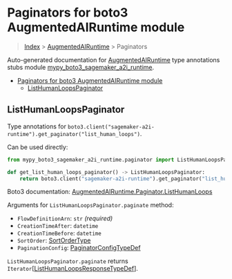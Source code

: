 # Paginators for boto3 AugmentedAIRuntime module

> [Index](..) > [AugmentedAIRuntime](.) > Paginators

Auto-generated documentation for
[AugmentedAIRuntime](https://boto3.amazonaws.com/v1/documentation/api/1.17.71/reference/services/sagemaker-a2i-runtime.html#AugmentedAIRuntime)
type annotations stubs module
[mypy_boto3_sagemaker_a2i_runtime](https://pypi.org/project/mypy-boto3-sagemaker-a2i-runtime/).

- [Paginators for boto3 AugmentedAIRuntime module](#paginators-for-boto3-augmentedairuntime-module)
  - [ListHumanLoopsPaginator](#listhumanloopspaginator)

## ListHumanLoopsPaginator

Type annotations for
`boto3.client("sagemaker-a2i-runtime").get_paginator("list_human_loops")`.

Can be used directly:

```python
from mypy_boto3_sagemaker_a2i_runtime.paginator import ListHumanLoopsPaginator

def get_list_human_loops_paginator() -> ListHumanLoopsPaginator:
    return boto3.client("sagemaker-a2i-runtime").get_paginator("list_human_loops")
```

Boto3 documentation:
[AugmentedAIRuntime.Paginator.ListHumanLoops](https://boto3.amazonaws.com/v1/documentation/api/1.17.71/reference/services/sagemaker-a2i-runtime.html#AugmentedAIRuntime.Paginator.ListHumanLoops)

Arguments for `ListHumanLoopsPaginator.paginate` method:

- `FlowDefinitionArn`: `str` *(required)*
- `CreationTimeAfter`: `datetime`
- `CreationTimeBefore`: `datetime`
- `SortOrder`: [SortOrderType](./literals.md#sortordertype)
- `PaginationConfig`:
  [PaginatorConfigTypeDef](./type_defs.md#paginatorconfigtypedef)

`ListHumanLoopsPaginator.paginate` returns
`Iterator`\[[ListHumanLoopsResponseTypeDef](./type_defs.md#listhumanloopsresponsetypedef)\].
